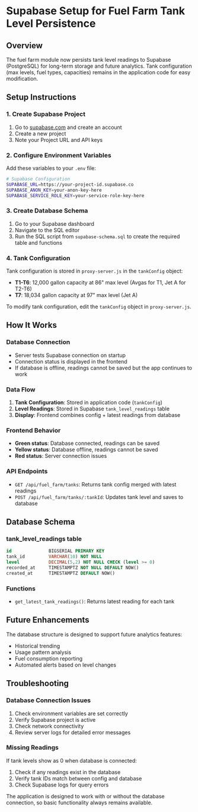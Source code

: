 # Supabase Setup for Fuel Farm Tank Level Persistence

## Overview

The fuel farm module now persists tank level readings to Supabase (PostgreSQL) for long-term storage and future analytics. Tank configuration (max levels, fuel types, capacities) remains in the application code for easy modification.

## Setup Instructions

### 1. Create Supabase Project

1. Go to [supabase.com](https://supabase.com) and create an account
2. Create a new project
3. Note your Project URL and API keys

### 2. Configure Environment Variables

Add these variables to your `.env` file:

```bash
# Supabase Configuration
SUPABASE_URL=https://your-project-id.supabase.co
SUPABASE_ANON_KEY=your-anon-key-here
SUPABASE_SERVICE_ROLE_KEY=your-service-role-key-here
```

### 3. Create Database Schema

1. Go to your Supabase dashboard
2. Navigate to the SQL editor
3. Run the SQL script from `supabase-schema.sql` to create the required table and functions

### 4. Tank Configuration

Tank configuration is stored in `proxy-server.js` in the `tankConfig` object:

- **T1-T6**: 12,000 gallon capacity at 86" max level (Avgas for T1, Jet A for T2-T6)
- **T7**: 18,034 gallon capacity at 97" max level (Jet A)

To modify tank configuration, edit the `tankConfig` object in `proxy-server.js`.

## How It Works

### Database Connection

- Server tests Supabase connection on startup
- Connection status is displayed in the frontend
- If database is offline, readings cannot be saved but the app continues to work

### Data Flow

1. **Tank Configuration**: Stored in application code (`tankConfig`)
2. **Level Readings**: Stored in Supabase `tank_level_readings` table
3. **Display**: Frontend combines config + latest readings from database

### Frontend Behavior

- **Green status**: Database connected, readings can be saved
- **Yellow status**: Database offline, readings cannot be saved
- **Red status**: Server connection issues

### API Endpoints

- `GET /api/fuel_farm/tanks`: Returns tank config merged with latest readings
- `POST /api/fuel_farm/tanks/:tankId`: Updates tank level and saves to database

## Database Schema

### tank_level_readings table

```sql
id              BIGSERIAL PRIMARY KEY
tank_id         VARCHAR(10) NOT NULL
level           DECIMAL(5,2) NOT NULL CHECK (level >= 0)
recorded_at     TIMESTAMPTZ NOT NULL DEFAULT NOW()
created_at      TIMESTAMPTZ DEFAULT NOW()
```

### Functions

- `get_latest_tank_readings()`: Returns latest reading for each tank

## Future Enhancements

The database structure is designed to support future analytics features:

- Historical trending
- Usage pattern analysis  
- Fuel consumption reporting
- Automated alerts based on level changes

## Troubleshooting

### Database Connection Issues

1. Check environment variables are set correctly
2. Verify Supabase project is active
3. Check network connectivity
4. Review server logs for detailed error messages

### Missing Readings

If tank levels show as 0 when database is connected:

1. Check if any readings exist in the database
2. Verify tank IDs match between config and database
3. Check Supabase logs for query errors

The application is designed to work with or without the database connection, so basic functionality always remains available.